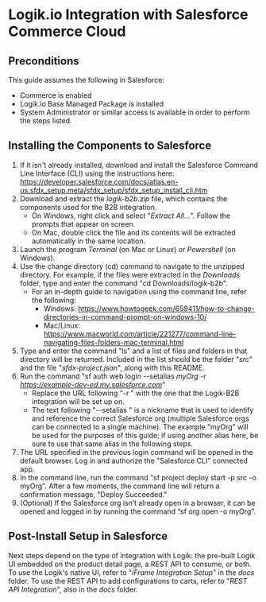 # Logik.io Integration with Salesforce Commerce Cloud

## Preconditions
This guide assumes the following in Salesforce:
- Commerce is enabled
- Logik.io Base Managed Package is installed
- System Administrator or similar access is available in order to perform the steps listed.

## Installing the Components to Salesforce
1. If it isn't already installed, download and install the Salesforce Command Line Interface (CLI) using the instructions here: https://developer.salesforce.com/docs/atlas.en-us.sfdx_setup.meta/sfdx_setup/sfdx_setup_install_cli.htm
2. Download and extract the *logik-b2b.zip* file, which contains the components used for the B2B integration.
   - On Windows, right click and select "*Extract All...*". Follow the prompts that appear on screen.
   - On Mac, double click the file and its contents will be extracted automatically in the same location.
3. Launch the program *Terminal* (on Mac or Linux) or *Powershell* (on Windows).
4. Use the change directory (cd) command to navigate to the unzipped directory. For example, if the files were extracted in the *Downloads* folder, type and enter the command "cd Downloads/logik-b2b".
   - For an in-depth guide to navigation using the command line, refer the following:
     - Windows: https://www.howtogeek.com/659411/how-to-change-directories-in-command-prompt-on-windows-10/
	 - Mac/Linux: https://www.macworld.com/article/221277/command-line-navigating-files-folders-mac-terminal.html
5. Type and enter the command "ls" and a list of files and folders in that directory will be returned. Included in the list should be the folder "*src*" and the file "*sfdx-project.json*", along with this README.
6. Run the command "sf auth web login --setalias *myOrg* -r *https://example-dev-ed.my.salesforce.com*"
   - Replace the URL following "-r " with the one that the Logik-B2B integration will be set up on.
   - The text following "--setalias " is a nickname that is used to identify and reference the correct Salesforce org (multiple Salesforce orgs can be connected to a single machine). The example "myOrg" will be used for the purposes of this guide; if using another alias here, be sure to use that same alias in the following steps.
7. The URL specified in the previous login command will be opened in the default browser. Log in and authorize the "Salesforce CLI" connected app.
8. In the command line, run the command "sf project deploy start -p src -o myOrg". After a few moments, the command line will return a confirmation message, "Deploy Succeeded."
9. (Optional) If the Salesforce org isn’t already open in a browser, it can be opened and logged in by running the command “sf org open -o myOrg”.

## Post-Install Setup in Salesforce
Next steps depend on the type of integration with Logik: the pre-built Logik UI embedded on the product detail page, a REST API to consume, or both. To use the Logik's native UI, refer to "*iFrame Integration Setup*" in the *docs* folder. To use the REST API to add configurations to carts, refer to "*REST API Integration*", also in the *docs* folder.
